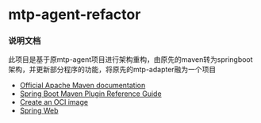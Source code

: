 # mtp-agent-refactor

### 说明文档

此项目是基于原mtp-agent项目进行架构重构，由原先的maven转为springboot架构，并更新部分程序的功能，将原先的mtp-adapter融为一个项目


* [Official Apache Maven documentation](https://maven.apache.org/guides/index.html)
* [Spring Boot Maven Plugin Reference Guide](https://docs.spring.io/spring-boot/docs/2.6.11/maven-plugin/reference/html/)
* [Create an OCI image](https://docs.spring.io/spring-boot/docs/2.6.11/maven-plugin/reference/html/#build-image)
* [Spring Web](https://docs.spring.io/spring-boot/docs/2.6.11/reference/htmlsingle/#web)




